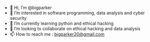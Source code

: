 - 👋 Hi, I’m @bigparker
- 👀 I’m interested in software programming, data analysis and cyber security
- 🌱 I’m currently learning python and ethical hacking
- 💞️ I’m looking to collaborate on ethical hacking and data analysis
- 📫 How to reach me : bigparker20@gmail.com

<!---
bigparker/bigparker is a ✨ special ✨ repository because its `README.md` (this file) appears on your GitHub profile.
You can click the Preview link to take a look at your changes.
--->
